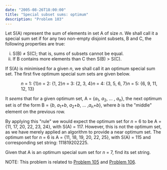```yaml
---
date: "2005-08-26T18:00:00"
title: "Special subset sums: optimum"
description: "Problem 103"
---
```


<p>Let S(A) represent the sum of elements in set A of size <i>n</i>. We shall call it a special sum set if for any two non-empty disjoint subsets, B and C, the following properties are true:</p>
<ol style="list-style-type:lower-roman;"><li>S(B) ≠ S(C); that is, sums of subsets cannot be equal.</li>
<li>If B contains more elements than C then S(B) &gt; S(C).</li>
</ol><p>If S(A) is minimised for a given <i>n</i>, we shall call it an optimum special sum set. The first five optimum special sum sets are given below.</p>
<p style="margin-left:50px;"><i>n</i> = 1: {1}<i>n</i> = 2: {1, 2}<i>n</i> = 3: {2, 3, 4}<i>n</i> = 4: {3, 5, 6, 7}<i>n</i> = 5: {6, 9, 11, 12, 13}</p>
<p>It <i>seems</i> that for a given optimum set, A = {<i>a</i><sub>1</sub>, <i>a</i><sub>2</sub>, ... , <i>a</i><sub>n</sub>}, the next optimum set is of the form B = {<i>b</i>, <i>a</i><sub>1</sub>+<i>b</i>, <i>a</i><sub>2</sub>+<i>b</i>, ... ,<i>a</i><sub>n</sub>+<i>b</i>}, where <i>b</i> is the "middle" element on the previous row.</p>
<p>By applying this "rule" we would expect the optimum set for <i>n</i> = 6 to be A = {11, 17, 20, 22, 23, 24}, with S(A) = 117. However, this is not the optimum set, as we have merely applied an algorithm to provide a near optimum set. The optimum set for <i>n</i> = 6 is A = {11, 18, 19, 20, 22, 25}, with S(A) = 115 and corresponding set string: 111819202225.</p>
<p>Given that A is an optimum special sum set for <i>n</i> = 7, find its set string.</p>
<p class="note">NOTE: This problem is related to <a href="problem%3d105.html">Problem 105</a> and <a href="problem%3d106.html">Problem 106</a>.</p>

